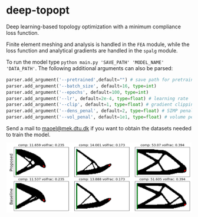 # deep-topopt
Deep learning-based topology optimization with a minimum compliance loss function.

Finite element meshing and analysis is handled in the `FEA` module, while the loss function and analytical gradients are handled in the `spalg` module.

To run the model type `python main.py 'SAVE_PATH' 'MODEL_NAME' 'DATA_PATH'`. The following additional arguments can also be parsed:

```python
parser.add_argument('--pretrained',default="") # save path for pretrained weights
parser.add_argument('--batch_size', default=16, type=int) 
parser.add_argument('--epochs', default=100, type=int)
parser.add_argument('--lr', default=2e-4, type=float) # learning rate
parser.add_argument('--clip', default=1, type=float) # gradient clipping value
parser.add_argument('--dens_penal', default=2, type=float) # SIMP penalization
parser.add_argument('--vol_penal', default=1e1, type=float) # volume penalization
```

Send a mail to maoel@mek.dtu.dk if you want to obtain the datasets needed to train the model.

![alt text](IMG/design_examples.png)

